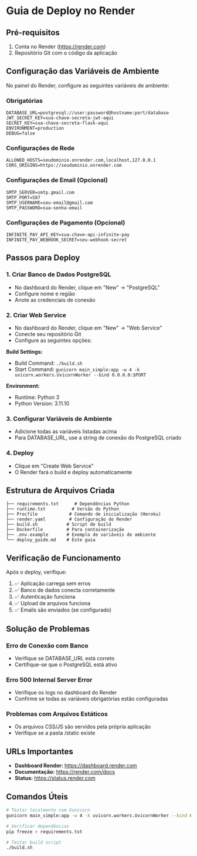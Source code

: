 # Guia de Deploy no Render

## Pré-requisitos
1. Conta no Render (https://render.com)
2. Repositório Git com o código da aplicação

## Configuração das Variáveis de Ambiente

No painel do Render, configure as seguintes variáveis de ambiente:

### Obrigatórias
```
DATABASE_URL=postgresql://user:password@hostname:port/database
JWT_SECRET_KEY=sua-chave-secreta-jwt-aqui
SECRET_KEY=sua-chave-secreta-flask-aqui
ENVIRONMENT=production
DEBUG=false
```

### Configurações de Rede
```
ALLOWED_HOSTS=seudominio.onrender.com,localhost,127.0.0.1
CORS_ORIGINS=https://seudominio.onrender.com
```

### Configurações de Email (Opcional)
```
SMTP_SERVER=smtp.gmail.com
SMTP_PORT=587
SMTP_USERNAME=seu-email@gmail.com
SMTP_PASSWORD=sua-senha-email
```

### Configurações de Pagamento (Opcional)
```
INFINITE_PAY_API_KEY=sua-chave-api-infinite-pay
INFINITE_PAY_WEBHOOK_SECRET=seu-webhook-secret
```

## Passos para Deploy

### 1. Criar Banco de Dados PostgreSQL
- No dashboard do Render, clique em "New" → "PostgreSQL"
- Configure nome e região
- Anote as credenciais de conexão

### 2. Criar Web Service
- No dashboard do Render, clique em "New" → "Web Service"
- Conecte seu repositório Git
- Configure as seguintes opções:

**Build Settings:**
- Build Command: `./build.sh`
- Start Command: `gunicorn main_simple:app -w 4 -k uvicorn.workers.UvicornWorker --bind 0.0.0.0:$PORT`

**Environment:**
- Runtime: Python 3
- Python Version: 3.11.10

### 3. Configurar Variáveis de Ambiente
- Adicione todas as variáveis listadas acima
- Para DATABASE_URL, use a string de conexão do PostgreSQL criado

### 4. Deploy
- Clique em "Create Web Service"
- O Render fará o build e deploy automaticamente

## Estrutura de Arquivos Criada

```
├── requirements.txt      # Dependências Python
├── runtime.txt          # Versão do Python
├── Procfile            # Comando de inicialização (Heroku)
├── render.yaml         # Configuração do Render
├── build.sh           # Script de build
├── Dockerfile         # Para containerização
├── .env.example       # Exemplo de variáveis de ambiente
└── deploy_guide.md    # Este guia
```

## Verificação de Funcionamento

Após o deploy, verifique:
1. ✅ Aplicação carrega sem erros
2. ✅ Banco de dados conecta corretamente
3. ✅ Autenticação funciona
4. ✅ Upload de arquivos funciona
5. ✅ Emails são enviados (se configurado)

## Solução de Problemas

### Erro de Conexão com Banco
- Verifique se DATABASE_URL está correto
- Certifique-se que o PostgreSQL está ativo

### Erro 500 Internal Server Error
- Verifique os logs no dashboard do Render
- Confirme se todas as variáveis obrigatórias estão configuradas

### Problemas com Arquivos Estáticos
- Os arquivos CSS/JS são servidos pela própria aplicação
- Verifique se a pasta /static existe

## URLs Importantes

- **Dashboard Render:** https://dashboard.render.com
- **Documentação:** https://render.com/docs
- **Status:** https://status.render.com

## Comandos Úteis

```bash
# Testar localmente com Gunicorn
gunicorn main_simple:app -w 4 -k uvicorn.workers.UvicornWorker --bind 0.0.0.0:5000

# Verificar dependências
pip freeze > requirements.txt

# Testar build script
./build.sh
```